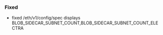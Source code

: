### Fixed

- fixed /eth/v1/config/spec displays BLOB_SIDECAR_SUBNET_COUNT,BLOB_SIDECAR_SUBNET_COUNT_ELECTRA